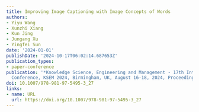 ```yaml
---
title: Improving Image Captioning with Image Concepts of Words
authors:
- Yiyu Wang
- Xunzhi Xiang
- Kun Jing
- Jungang Xu
- Yingfei Sun
date: '2024-01-01'
publishDate: '2024-10-17T06:02:14.687653Z'
publication_types:
- paper-conference
publication: '*Knowledge Science, Engineering and Management - 17th International
  Conference, KSEM 2024, Birmingham, UK, August 16-18, 2024, Proceedings, Part II*'
doi: 10.1007/978-981-97-5495-3_27
links:
- name: URL
  url: https://doi.org/10.1007/978-981-97-5495-3_27
---
```

